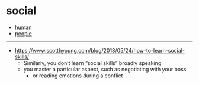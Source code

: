 # social

- [human](human)
- [people](people)

---

- https://www.scotthyoung.com/blog/2018/05/24/how-to-learn-social-skills/
     - Similarly, you don’t learn “social skills” broadly speaking
     - you master a particular aspect, such as negotiating with your boss
          - or reading emotions during a conflict
